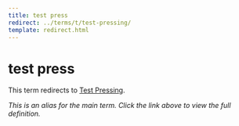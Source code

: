 ```yaml
---
title: test press
redirect: ../terms/t/test-pressing/
template: redirect.html
---
```


# test press

This term redirects to [Test Pressing](../terms/t/test-pressing/).

*This is an alias for the main term. Click the link above to view the full definition.*
